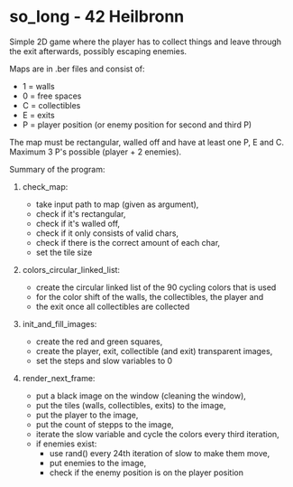 # so_long - 42 Heilbronn
Simple 2D game where the player has to collect things and
leave through the exit afterwards, possibly escaping enemies.

Maps are in .ber files and consist of:

- 1 = walls
- 0 = free spaces
- C = collectibles
- E = exits
- P = player position (or enemy position for second and third P)


The map must be rectangular, walled off and have at least one P, E and C.
Maximum 3 P's possible (player + 2 enemies).

Summary of the program:

1.	check_map:
	- take input path to map (given as argument),
	- check if it's rectangular,
	- check if it's walled off,
	- check if it only consists of valid chars,
	- check if there is the correct amount of each char,
	- set the tile size

2.	colors_circular_linked_list:
	- create the circular linked list of the 90 cycling colors that is used
	- for the color shift of the walls, the collectibles, the player and
	- the exit once all collectibles are collected

3.	init_and_fill_images:
	- create the red and green squares,
	- create the player, exit, collectible (and exit) transparent images,
	- set the steps and slow variables to 0

4.	render_next_frame:
	- put a black image on the window (cleaning the window),
	- put the tiles (walls, collectibles, exits) to the image,
	- put the player to the image,
	- put the count of stepps to the image,
	- iterate the slow variable and cycle the colors every third iteration,
	- if enemies exist:
		- use rand() every 24th iteration of slow to make them move,
		- put enemies to the image,
		- check if the enemy position is on the player position
